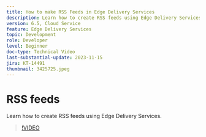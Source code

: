 ```yaml
---
title: How to make RSS Feeds in Edge Delivery Services
description: Learn how to create RSS feeds using Edge Delivery Services.
version: 6.5, Cloud Service
feature: Edge Delivery Services
topic: Development
role: Developer
level: Beginner
doc-type: Technical Video
last-substantial-update: 2023-11-15
jira: KT-14491
thumbnail: 3425725.jpeg
---
```


# RSS feeds

 Learn how to create RSS feeds using Edge Delivery Services.

>[!VIDEO](https://video.tv.adobe.com/v/3425725/?learn=on)
